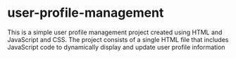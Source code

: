 # user-profile-management
This is a simple user profile management project created using HTML and JavaScript and CSS. The project consists of a single HTML file that includes JavaScript code to dynamically display and update user profile information
